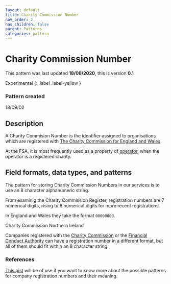 ```yaml
---
layout: default
title: Charity Commission Number
nav_order: 2
has_children: false
parent: Patterns
categories: pattern
---
```


# Charity Commission Number

This pattern was last updated **18/09/2020**, this is version **0.1**

Experimental
{: .label .label-yellow }

### Pattern created

18/09/02

## Description

A Charity Commision Number is the identifier assigned to organisations which are registered with [The Charity Commission for England and Wales](https://www.gov.uk/government/organisations/charity-commission).

At the FSA, it is most frequently used as a property of [operator](/enterprise-data-models/entities/operator.md), when the operator is a registered charity.

## Field formats, data types, and patterns

The pattern for storing Charity Commission Numbers in our services is to use an 8 character alphanumeric string.

From examinig the Charity Commission Register, registration numbers are 7 numerical digits, rising to 8 numerical digits for more recent registrations.

In England and Wales they take the format `00000000`.

Charity Commission Northern Ireland






Companies registered with the [Charity Commission](https://www.gov.uk/government/organisations/charity-commission) or the [Financial Conduct Authority](https://register.fca.org.uk/ShPo_HomePage) can have a registration number in a different format, but all of them should fit within an 8 character string.

### References
[This gist](https://gist.github.com/drkane/ef0c41aa19275a6c7cf1f3fff00356e6) will be of use if you want to know more about the possible patterns for company registration numbers and their meaning.

